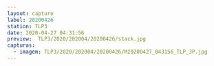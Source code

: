 ```yaml
---
layout: capture
label: 20200426
station: TLP3
date: 2020-04-27 04:31:56
preview:  TLP3/2020/202004/20200426/stack.jpg
capturas:
  - imagem: TLP3/2020/202004/20200426/M20200427_043156_TLP_3P.jpg
---
```

